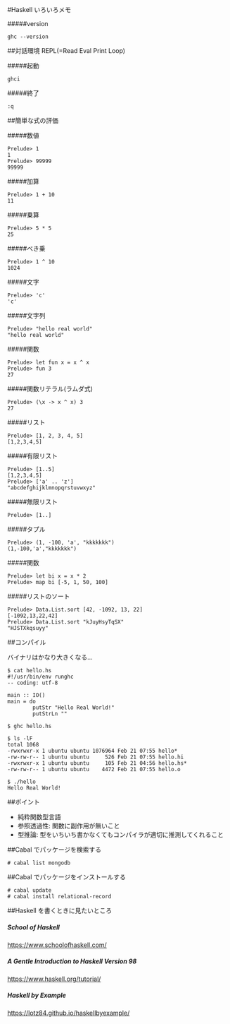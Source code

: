 #Haskell いろいろメモ


#####version

```
ghc --version
```



##対話環境 REPL(=Read Eval Print Loop)

#####起動

```
ghci
```

#####終了

```
:q
```


##簡単な式の評価

#####数値

```
Prelude> 1
1
Prelude> 99999
99999
```

#####加算

```
Prelude> 1 + 10
11
```

#####乗算
```
Prelude> 5 * 5
25
```
#####べき乗
```
Prelude> 1 ^ 10
1024
```
#####文字
```
Prelude> 'c'
'c'
```
#####文字列
```
Prelude> "hello real world"
"hello real world"
```

#####関数
```
Prelude> let fun x = x ^ x
Prelude> fun 3
27
```


#####関数リテラル(ラムダ式)
```
Prelude> (\x -> x ^ x) 3
27
```

#####リスト
```
Prelude> [1, 2, 3, 4, 5]
[1,2,3,4,5]
```

#####有限リスト
```
Prelude> [1..5]
[1,2,3,4,5]
Prelude> ['a' .. 'z']
"abcdefghijklmnopqrstuvwxyz"
```

#####無限リスト
```
Prelude> [1..]
```

#####タプル
```
Prelude> (1, -100, 'a', "kkkkkkk")
(1,-100,'a',"kkkkkkk")
```

#####関数
```
Prelude> let bi x = x * 2
Prelude> map bi [-5, 1, 50, 100]
```
#####リストのソート
```
Prelude> Data.List.sort [42, -1092, 13, 22]
[-1092,13,22,42]
Prelude> Data.List.sort "kJuyHsyTqSX"
"HJSTXkqsuyy"
```

##コンパイル

バイナリはかなり大きくなる...

```
$ cat hello.hs
#!/usr/bin/env runghc
-- coding: utf-8

main :: IO()
main = do
        putStr "Hello Real World!"
        putStrLn ""
```
```
$ ghc hello.hs
```
```
$ ls -lF
total 1068
-rwxrwxr-x 1 ubuntu ubuntu 1076964 Feb 21 07:55 hello*
-rw-rw-r-- 1 ubuntu ubuntu     526 Feb 21 07:55 hello.hi
-rwxrwxr-x 1 ubuntu ubuntu     105 Feb 21 04:56 hello.hs*
-rw-rw-r-- 1 ubuntu ubuntu    4472 Feb 21 07:55 hello.o
```
```
$ ./hello
Hello Real World!
```


##ポイント

- 純粋関数型言語
- 参照透過性: 関数に副作用が無いこと
- 型推論: 型をいちいち書かなくてもコンパイラが適切に推測してくれること




##Cabal でパッケージを検索する

```
# cabal list mongodb
```

##Cabal でパッケージをインストールする

```
# cabal update
# cabal install relational-record
```



##Haskell を書くときに見たいところ


##### School of Haskell
https://www.schoolofhaskell.com/

##### A Gentle Introduction to Haskell Version 98
https://www.haskell.org/tutorial/

##### Haskell by Example
https://lotz84.github.io/haskellbyexample/

